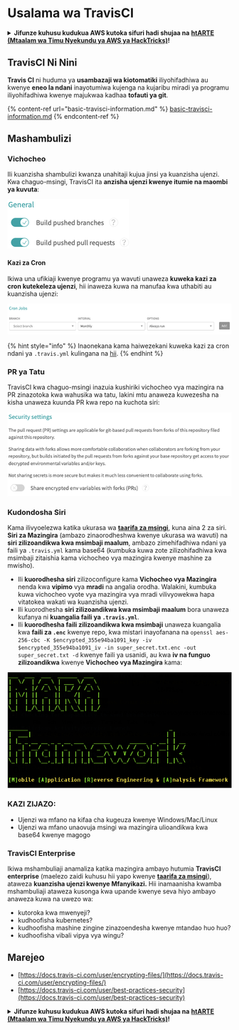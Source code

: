 # Usalama wa TravisCI

<details>

<summary><strong>Jifunze kuhusu kudukua AWS kutoka sifuri hadi shujaa na</strong> <a href="https://training.hacktricks.xyz/courses/arte"><strong>htARTE (Mtaalam wa Timu Nyekundu ya AWS ya HackTricks)</strong></a><strong>!</strong></summary>

Njia nyingine za kusaidia HackTricks:

* Ikiwa unataka kuona **kampuni yako ikionekana kwenye HackTricks** au **kupakua HackTricks kwa PDF** Angalia [**MIPANGO YA KUJIUNGA**](https://github.com/sponsors/carlospolop)!
* Pata [**bidhaa rasmi za PEASS & HackTricks**](https://peass.creator-spring.com)
* Gundua [**Familia ya PEASS**](https://opensea.io/collection/the-peass-family), mkusanyiko wetu wa kipekee wa [**NFTs**](https://opensea.io/collection/the-peass-family)
* **Jiunge na** 💬 [**Kikundi cha Discord**](https://discord.gg/hRep4RUj7f) au kikundi cha [**telegram**](https://t.me/peass) au **tufuate** kwenye **Twitter** 🐦 [**@hacktricks\_live**](https://twitter.com/hacktricks\_live)**.**
* **Shiriki mbinu zako za kudukua kwa kuwasilisha PRs kwa** [**HackTricks**](https://github.com/carlospolop/hacktricks) na [**HackTricks Cloud**](https://github.com/carlospolop/hacktricks-cloud) repos za github.

</details>

## TravisCI Ni Nini

**Travis CI** ni huduma ya **usambazaji wa kiotomatiki** iliyohifadhiwa au kwenye **eneo la ndani** inayotumiwa kujenga na kujaribu miradi ya programu iliyohifadhiwa kwenye majukwaa kadhaa **tofauti ya git**.

{% content-ref url="basic-travisci-information.md" %}
[basic-travisci-information.md](basic-travisci-information.md)
{% endcontent-ref %}

## Mashambulizi

### Vichocheo

Ili kuanzisha shambulizi kwanza unahitaji kujua jinsi ya kuanzisha ujenzi. Kwa chaguo-msingi, TravisCI ita **anzisha ujenzi kwenye itumie na maombi ya kuvuta**:

![](<../../.gitbook/assets/image (145).png>)

#### Kazi za Cron

Ikiwa una ufikiaji kwenye programu ya wavuti unaweza **kuweka kazi za cron kutekeleza ujenzi**, hii inaweza kuwa na manufaa kwa uthabiti au kuanzisha ujenzi:

![](<../../.gitbook/assets/image (243).png>)

{% hint style="info" %}
Inaonekana kama haiwezekani kuweka kazi za cron ndani ya `.travis.yml` kulingana na [hii](https://github.com/travis-ci/travis-ci/issues/9162).
{% endhint %}

### PR ya Tatu

TravisCI kwa chaguo-msingi inazuia kushiriki vichocheo vya mazingira na PR zinazotoka kwa wahusika wa tatu, lakini mtu anaweza kuwezesha na kisha unaweza kuunda PR kwa repo na kuchota siri:

![](<../../.gitbook/assets/image (208).png>)

### Kudondosha Siri

Kama ilivyoelezwa katika ukurasa wa [**taarifa za msingi**](basic-travisci-information.md), kuna aina 2 za siri. **Siri za Mazingira** (ambazo zinaorodheshwa kwenye ukurasa wa wavuti) na **siri zilizoandikwa kwa msimbaji maalum**, ambazo zimehifadhiwa ndani ya faili ya `.travis.yml` kama base64 (kumbuka kuwa zote zilizohifadhiwa kwa msimbaji zitaishia kama vichocheo vya mazingira kwenye mashine za mwisho).

* Ili **kuorodhesha siri** zilizoconfigure kama **Vichocheo vya Mazingira** nenda kwa **vipimo** vya **mradi** na angalia orodha. Walakini, kumbuka kuwa vichocheo vyote vya mazingira vya mradi vilivyowekwa hapa vitatokea wakati wa kuanzisha ujenzi.
* Ili kuorodhesha **siri zilizoandikwa kwa msimbaji maalum** bora unaweza kufanya ni **kuangalia faili ya `.travis.yml`**.
* Ili **kuorodhesha faili zilizoandikwa kwa msimbaji** unaweza kuangalia kwa **faili za `.enc`** kwenye repo, kwa mistari inayofanana na `openssl aes-256-cbc -K $encrypted_355e94ba1091_key -iv $encrypted_355e94ba1091_iv -in super_secret.txt.enc -out super_secret.txt -d` kwenye faili ya usanidi, au kwa **iv na funguo zilizoandikwa** kwenye **Vichocheo vya Mazingira** kama:

![](<../../.gitbook/assets/image (81).png>)

### KAZI ZIJAZO:

* Ujenzi wa mfano na kifaa cha kugeuza kwenye Windows/Mac/Linux
* Ujenzi wa mfano unaovuja msingi wa mazingira ulioandikwa kwa base64 kwenye magogo

### TravisCI Enterprise

Ikiwa mshambuliaji anamaliza katika mazingira ambayo hutumia **TravisCI enterprise** (maelezo zaidi kuhusu hii yapo kwenye [**taarifa za msingi**](basic-travisci-information.md#travisci-enterprise)), ataweza **kuanzisha ujenzi kwenye Mfanyikazi.** Hii inamaanisha kwamba mshambuliaji ataweza kusonga kwa upande kwenye seva hiyo ambayo anaweza kuwa na uwezo wa:

* kutoroka kwa mwenyeji?
* kudhoofisha kubernetes?
* kudhoofisha mashine zingine zinazoendesha kwenye mtandao huo huo?
* kudhoofisha vibali vipya vya wingu?

## Marejeo

* [https://docs.travis-ci.com/user/encrypting-files/](https://docs.travis-ci.com/user/encrypting-files/)
* [https://docs.travis-ci.com/user/best-practices-security](https://docs.travis-ci.com/user/best-practices-security)

<details>

<summary><strong>Jifunze kuhusu kudukua AWS kutoka sifuri hadi shujaa na</strong> <a href="https://training.hacktricks.xyz/courses/arte"><strong>htARTE (Mtaalam wa Timu Nyekundu ya AWS ya HackTricks)</strong></a><strong>!</strong></summary>

Njia nyingine za kusaidia HackTricks:

* Ikiwa unataka kuona **kampuni yako ikionekana kwenye HackTricks** au **kupakua HackTricks kwa PDF** Angalia [**MIPANGO YA KUJIUNGA**](https://github.com/sponsors/carlospolop)!
* Pata [**bidhaa rasmi za PEASS & HackTricks**](https://peass.creator-spring.com)
* Gundua [**Familia ya PEASS**](https://opensea.io/collection/the-peass-family), mkusanyiko wetu wa kipekee wa [**NFTs**](https://opensea.io/collection/the-peass-family)
* **Jiunge na** 💬 [**Kikundi cha Discord**](https://discord.gg/hRep4RUj7f) au kikundi cha [**telegram**](https://t.me/peass) au **tufuate** kwenye **Twitter** 🐦 [**@hacktricks\_live**](https://twitter.com/hacktricks\_live)**.**
* **Shiriki mbinu zako za kudukua kwa kuwasilisha PRs kwa** [**HackTricks**](https://github.com/carlospolop/hacktricks) na [**HackTricks Cloud**](https://github.com/carlospolop/hacktricks-cloud) repos za github.

</details>
